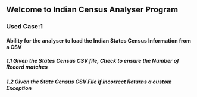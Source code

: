 ## Welcome to Indian Census Analyser Program
### Used Case:1
#### Ability for the analyser to load the Indian States Census Information from a CSV
##### 1.1 Given the States Census CSV file, Check to ensure the Number of Record matches
##### 1.2 Given the State Census CSV File if incorrect Returns a custom Exception